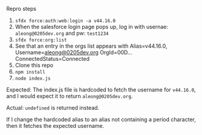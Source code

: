 Repro steps

1. `sfdx force:auth:web:login -a v44.16.0`
1. When the salesforce login page pops up, log in with usernae: `aleong@0205dev.org` and pw: `test1234`
1. `sfdx force:org:list`
1. See that an entry in the orgs list appears with Alias=v44.16.0, Username=aleong@0205dev.org OrgId=00D... ConnectedStatus=Connected
1. Clone this repo
1. `npm install`
1. `node index.js`

Expected: The index.js file is hardcoded to fetch the username for `v44.16.0`, and I would expect it to return `aleong@0205dev.org`.

Actual: `undefined` is returned instead.

If I change the hardcoded alias to an alias not containing a period character, then it fetches the expected username.

